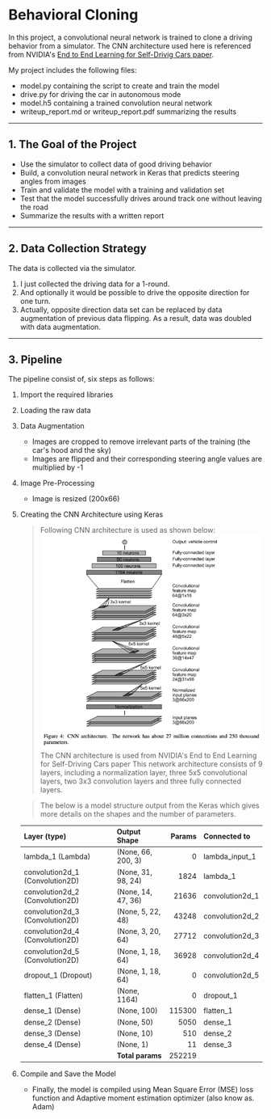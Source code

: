 # **Behavioral Cloning** 
In this project, a convolutional neural network is trained to clone a driving behavior from a simulator. The CNN architecture used here is referenced from NVIDIA's [End to End Learning for Self-Drivig Cars paper](https://arxiv.org/pdf/1604.07316v1.pdf).

My project includes the following files:
* model.py containing the script to create and train the model
* drive.py for driving the car in autonomous mode
* model.h5 containing a trained convolution neural network 
* writeup_report.md or writeup_report.pdf summarizing the results

[//]: # (Image References)

[image1]: ./CNNarchitecture.png "CNN architecture"

---
## 1. The Goal of the Project
* Use the simulator to collect data of good driving behavior
* Build, a convolution neural network in Keras that predicts steering angles from images
* Train and validate the model with a training and validation set
* Test that the model successfully drives around track one without leaving the road
* Summarize the results with a written report

---
## 2. Data Collection Strategy
The data is collected via the simulator.

1. I just collected the driving data for a 1-round. 
2. And optionally it would be possible to drive the opposite direction for one turn.  
3. Actually, opposite direction data set can be replaced by data augmentation of previous data flipping. As a result, data was doubled with data augmentation.

---
## 3. Pipeline
The pipeline consist of, six steps as follows: 

1. Import the required libraries

2. Loading the raw data

3. Data Augmentation
    - Images are cropped to remove irrelevant parts of the training (the car's hood and the sky)
    - Images are flipped and their corresponding steering angle values are multiplied by -1

4. Image Pre-Processing
    - Image is resized (200x66)

5. Creating the CNN Architecture using Keras  
    > Following CNN architecture is used as shown below:
    ![alt text][image1]  
    The CNN architecture is used from NVIDIA's End to End Learning for Self-Driving Cars paper
    > This network architecture consists of 9 layers, including a normalization layer, three 5x5 convolutional layers,
    two 3x3 convolution layers and three fully connected layers.  
      
    > The below is a model structure output from the Keras which gives more details on the shapes and the number of
    parameters.  

    >
     | Layer (type)                   |Output Shape      |Params  |Connected to     |
     |--------------------------------|------------------|-------:|-----------------|
     |lambda_1 (Lambda)               |(None, 66, 200, 3)|0       |lambda_input_1   |
     |convolution2d_1 (Convolution2D) |(None, 31, 98, 24)|1824    |lambda_1         |
     |convolution2d_2 (Convolution2D) |(None, 14, 47, 36)|21636   |convolution2d_1  |
     |convolution2d_3 (Convolution2D) |(None, 5, 22, 48) |43248   |convolution2d_2  |
     |convolution2d_4 (Convolution2D) |(None, 3, 20, 64) |27712   |convolution2d_3  |
     |convolution2d_5 (Convolution2D) |(None, 1, 18, 64) |36928   |convolution2d_4  |
     |dropout_1 (Dropout)             |(None, 1, 18, 64) |0       |convolution2d_5  |
     |flatten_1 (Flatten)             |(None, 1164)      |0       |dropout_1        |
     |dense_1 (Dense)                 |(None, 100)       |115300  |flatten_1        |
     |dense_2 (Dense)                 |(None, 50)        |5050    |dense_1          |
     |dense_3 (Dense)                 |(None, 10)        |510     |dense_2          |
     |dense_4 (Dense)                 |(None, 1)         |11      |dense_3          |
     |                                |**Total params**  |252219  |                 |

6. Compile and Save the Model
    - Finally, the model is compiled using Mean Square Error (MSE) loss function and Adaptive moment estimation optimizer (also know as. Adam)